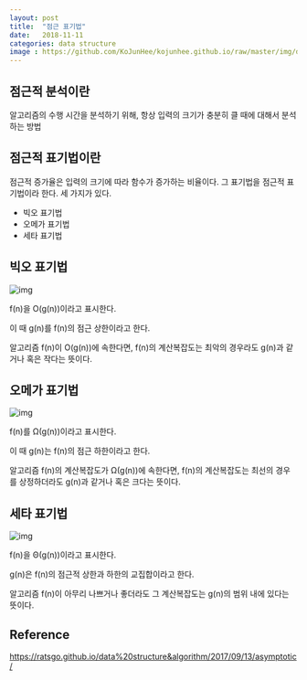 ```yaml
---
layout: post
title:  "점근 표기법"
date:   2018-11-11
categories: data structure
image : https://github.com/KoJunHee/kojunhee.github.io/raw/master/img/dataStructureImg.png
---
```


## 점근적 분석이란

알고리즘의 수행 시간을 분석하기 위해, 항상 입력의 크기가 충분히 클 때에 대해서 분석하는 방법 

## 점근적 표기법이란

점근적 증가율은 입력의 크기에 따라 함수가 증가하는 비율이다. 그 표기법을 점근적 표기법이라 한다. 
세 가지가 있다.

- 빅오 표기법
- 오메가 표기법
- 세타 표기법

## 빅오 표기법 

![img](https://github.com/KoJunHee/kojunhee.github.io/raw/master/img/asymptonic01.png)

f(n)을 O(g(n))이라고 표시한다. 

이 때 g(n)를 f(n)의 점근 상한이라고 한다.

알고리즘 f(n)이 O(g(n))에 속한다면, f(n)의 계산복잡도는 최악의 경우라도 g(n)과 같거나 혹은 작다는 뜻이다.

## 오메가 표기법

![img](https://github.com/KoJunHee/kojunhee.github.io/raw/master/img/asymptonic02.png)

f(n)를 Ω(g(n))이라고 표시한다. 

이 때 g(n)는 f(n)의 점근 하한이라고 한다. 

알고리즘 f(n)의 계산복잡도가 Ω(g(n))에 속한다면, f(n)의 계산복잡도는 최선의 경우를 상정하더라도 g(n)과 같거나 혹은 크다는 뜻이다.

## 세타 표기법

![img](https://github.com/KoJunHee/kojunhee.github.io/raw/master/img/asymptonic03.png)

f(n)을 Θ(g(n))이라고 표시한다. 

g(n)은 f(n)의 점근적 상한과 하한의 교집합이라고 한다. 

알고리즘 f(n)이 아무리 나쁘거나 좋더라도 그 계산복잡도는 g(n)의 범위 내에 있다는 뜻이다.

## Reference

<https://ratsgo.github.io/data%20structure&algorithm/2017/09/13/asymptotic/>